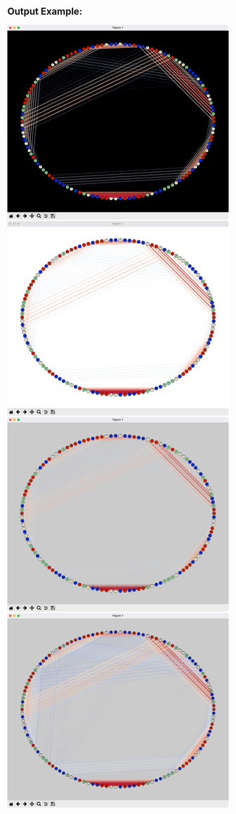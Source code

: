 ## Output Example:    
![](media/black_style.png)
![](media/white_style.png)
![](media/grey_style.png)
![](media/gray_constant_thickness.png)
  
